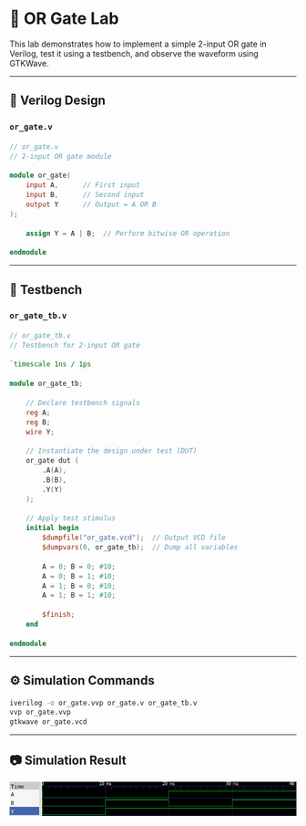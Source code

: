 # 🔘 OR Gate Lab

This lab demonstrates how to implement a simple 2-input OR gate in Verilog, test it using a testbench, and observe the waveform using GTKWave.

---

## 📄 Verilog Design

### `or_gate.v`

```verilog
// or_gate.v
// 2-input OR gate module

module or_gate(
    input A,      // First input
    input B,      // Second input
    output Y      // Output = A OR B
);

    assign Y = A | B;  // Perform bitwise OR operation

endmodule
```

---

## 🧪 Testbench

### `or_gate_tb.v`

```verilog
// or_gate_tb.v
// Testbench for 2-input OR gate

`timescale 1ns / 1ps

module or_gate_tb;

    // Declare testbench signals
    reg A;
    reg B;
    wire Y;

    // Instantiate the design under test (DUT)
    or_gate dut (
        .A(A),
        .B(B),
        .Y(Y)
    );

    // Apply test stimulus
    initial begin
        $dumpfile("or_gate.vcd");  // Output VCD file
        $dumpvars(0, or_gate_tb);  // Dump all variables

        A = 0; B = 0; #10;
        A = 0; B = 1; #10;
        A = 1; B = 0; #10;
        A = 1; B = 1; #10;

        $finish;
    end

endmodule
```

---

## ⚙️ Simulation Commands

```bash
iverilog -o or_gate.vvp or_gate.v or_gate_tb.v
vvp or_gate.vvp
gtkwave or_gate.vcd
```

---

## 📷 Simulation Result

![OR gate waveform](https://github.com/Luffy-HJ/vlsi-lab/blob/main/or_wave.png?raw=true)

